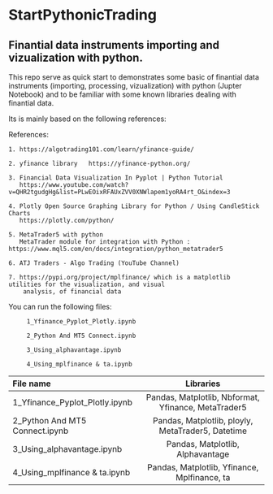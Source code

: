 # StartPythonicTrading

 ## Finantial data instruments importing and vizualization  with python. 

This repo serve as quick start to demonstrates some basic of finantial data instruments (importing, processing, vizualization)  with python (Jupter Notebook) and to be familiar with some known libraries dealing with finantial data.

Its is mainly based on the following references:


References:

    1. https://algotrading101.com/learn/yfinance-guide/

    2. yfinance library   https://yfinance-python.org/

    3. Financial Data Visualization In Pyplot | Python Tutorial 
       https://www.youtube.com/watch?v=QHR2tgudgHg&list=PLwEOixRFAUxZVV0XNWlapem1yoRA4rt_O&index=3

    4. Plotly Open Source Graphing Library for Python / Using CandleStick Charts
       https://plotly.com/python/

    5. MetaTrader5 with python  
       MetaTrader module for integration with Python : https://www.mql5.com/en/docs/integration/python_metatrader5

    6. ATJ Traders - Algo Trading (YouTube Channel)

    7. https://pypi.org/project/mplfinance/ which is a matplotlib utilities for the visualization, and visual
        analysis, of financial data


You can run the following files:

         1_Yfinance_Pyplot_Plotly.ipynb

         2_Python And MT5 Connect.ipynb        

         3_Using_alphavantage.ipynb 

         4_Using_mplfinance & ta.ipynb

|File name |Libraries |
|:------------|:--------------:|
|1_Yfinance_Pyplot_Plotly.ipynb      | Pandas, Matplotlib, Nbformat, Yfinance, MetaTrader5         | 
|2_Python And MT5 Connect.ipynb| Pandas, Matplotlib, ployly, MetaTrader5, Datetime      |         
|3_Using_alphavantage.ipynb| Pandas, Matplotlib, Alphavantage      |         
|4_Using_mplfinance & ta.ipynb| Pandas, Matplotlib, Yfinance, Mplfinance, ta     |          